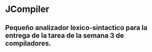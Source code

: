 # JCompiler
## Pequeño analizador lexico-sintactico para la entrega de la tarea de la semana 3 de compiladores.
